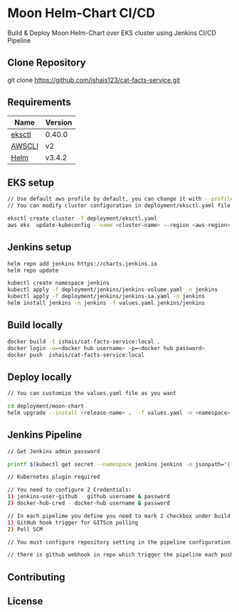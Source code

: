 # Moon Helm-Chart CI/CD 

Build & Deploy Moon Helm-Chart over EKS cluster using Jenkins CI/CD Pipeline   

## Clone Repository
git clone https://github.com/ishais123/cat-facts-service.git

## Requirements

| Name | Version |
|------|-------------|
| <a name="eksctl"></a> [eksctl](eksctl) | 0.40.0 
| <a name="AWS CLI"></a> [AWSCLI](AWSCLI) | v2 
| <a name="Helm"></a> [Helm](Helm) | v3.4.2 

## EKS setup
```bash
// Use default aws profile by default, you can change it with --profile flag
// You can modify cluster configuration in deployment/eksctl.yaml file

eksctl create cluster -f deployment/eksctl.yaml 
aws eks  update-kubeconfig --name <cluster-name> --region <aws-region>
```
## Jenkins setup
```bash
helm repo add jenkins https://charts.jenkins.io
helm repo update

kubectl create namespace jenkins
kubectl apply -f deployment/jenkins/jenkins-volume.yaml -n jenkins
kubectl apply -f deployment/jenkins/jenkins-sa.yaml -n jenkins
helm install jenkins -n jenkins -f values.yaml jenkins/jenkins
```
## Build locally
```bash
docker build -t ishais/cat-facts-service:local .
docker login -u=<docker hub username> -p=<docker hub password>
docker push  ishais/cat-facts-service:local
```
## Deploy locally
```bash
// You can customize the values.yaml file as you want

cd deployment/moon-chart
helm upgrade --install <release-name> .  -f values.yaml -n <namespace> --create-namespace
```
## Jenkins Pipeline
```bash
// Get Jenkins admin password 

printf $(kubectl get secret --namespace jenkins jenkins -o jsonpath="{.data.jenkins-admin-password}" | base64 --decode);echo

// Kubernetes plugin required

// You need to configure 2 Credentials: 
1) jenkins-user-github - github username & password
2) docker-hub-cred - docker-hub username & password

// In each pipelime you define you need to mark 2 checkbox under build trigger:
1) GitHub hook trigger for GITScm polling
2) Poll SCM

// You must configure repository setting in the pipeline configuration

// there is github webhook in repo which trigger the pipeline each push event
```

## Contributing


## License
